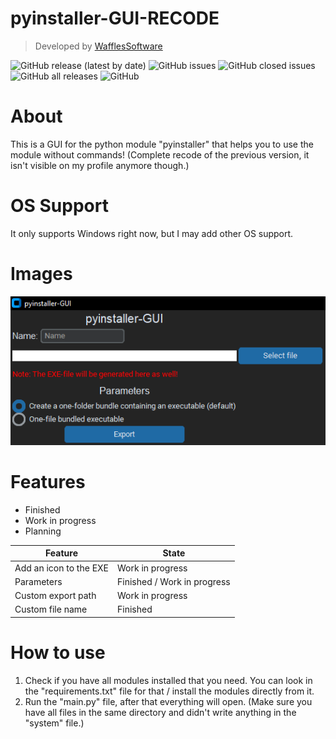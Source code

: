 # pyinstaller-GUI-RECODE
> Developed by [WafflesSoftware](https://github.com/WafflesSoftware)

![GitHub release (latest by date)](https://img.shields.io/github/v/release/WafflesSoftware/pyinstaller-GUI-RECODE?style=for-the-badge)
![GitHub issues](https://img.shields.io/github/issues-raw/WafflesSoftware/pyinstaller-GUI-RECODE?style=for-the-badge)
![GitHub closed issues](https://img.shields.io/github/issues-closed/WafflesSoftware/pyinstaller-GUI-RECODE?style=for-the-badge)
![GitHub all releases](https://img.shields.io/github/downloads/WafflesSoftware/pyinstaller-GUI-RECODE/total?style=for-the-badge)
![GitHub](https://img.shields.io/github/license/WafflesSoftware/pyinstaller-GUI-RECODE?style=for-the-badge)

# About
This is a GUI for the python module "pyinstaller" that helps you to use the module without commands! (Complete recode of the previous version, it isn't visible on my profile anymore though.)

# OS Support
It only supports Windows right now, but I may add other OS support.

# Images
![image](img/pyinstaller-gui_finished_image.png)

# Features
* Finished
* Work in progress
* Planning

| Feature | State |
| -------- | -------- |
| Add an icon to the EXE | Work in progress |
| Parameters | Finished / Work in progress |
| Custom export path | Work in progress |
| Custom file name | Finished |

# How to use
1. Check if you have all modules installed that you need. You can look in the "requirements.txt" file for that / install the modules directly from it.
2. Run the "main.py" file, after that everything will open. (Make sure you have all files in the same directory and didn't write anything in the "system" file.)

